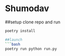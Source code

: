 
# Shumodav

##setup
clone repo and run 
```bash
poetry install

##launch
```bash
poetry run python run.py